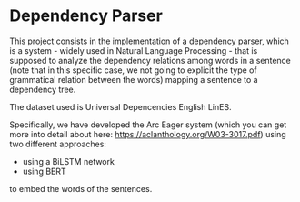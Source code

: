# Dependency Parser
This project consists in the implementation of a dependency parser, which is a system - widely used in Natural Language Processing - that is supposed to analyze the dependency relations among words in a sentence (note that in this specific case, we not going to explicit the type of grammatical relation between the words) mapping a sentence to a dependency tree.

The dataset used is Universal Depencencies English LinES.

Specifically, we have developed the Arc Eager system (which you can get more into detail about here: https://aclanthology.org/W03-3017.pdf) using two different approaches:
- using a BiLSTM network
- using BERT

  
to embed the words of the sentences.
